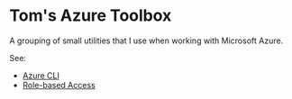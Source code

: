 # Tom's Azure Toolbox
A grouping of small utilities that I use when working with Microsoft Azure.

See:
- [Azure CLI](azure-cli)
- [Role-based Access](RBAC)